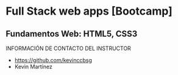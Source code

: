 # Full Stack web apps [Bootcamp]
## Fundamentos Web: HTML5, CSS3

INFORMACIÓN DE CONTACTO DEL INSTRUCTOR
* https://github.com/kevinccbsg
* Kevin Martínez
